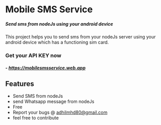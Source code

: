 # Mobile SMS Service
##### Send sms from nodeJs using your android device

This project helps you to send sms from your nodeJs server using your android device which has a 
functioning sim card.

### Get your API KEY now 
##### - https://mobilesmsservice.web.app

## Features

- Send SMS from nodeJs
- send Whatsapp message from nodeJs
- Free
- Report your bugs @ adhilmhd80@gmail.com
- feel free to contribute